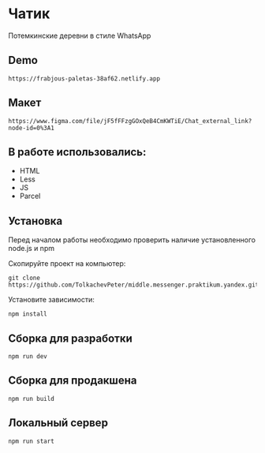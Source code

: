 # Чатик

Потемкинские деревни в стиле WhatsApp

## Demo

```
https://frabjous-paletas-38af62.netlify.app
```


## Макет

```
https://www.figma.com/file/jF5fFFzgGOxQeB4CmKWTiE/Chat_external_link?node-id=0%3A1
```

## В работе использовались:

- HTML
- Less
- JS
- Parcel


## Установка

Перед началом работы необходимо проверить наличие установленного node.js и npm

Скопируйте проект на компьютер:

```
git clone https://github.com/TolkachevPeter/middle.messenger.praktikum.yandex.git
```

Установите зависимости:

```
npm install
```

## Сборка для разработки

```
npm run dev
```

## Сборка для продакшена

```
npm run build
```

## Локальный сервер

```
npm run start
```


